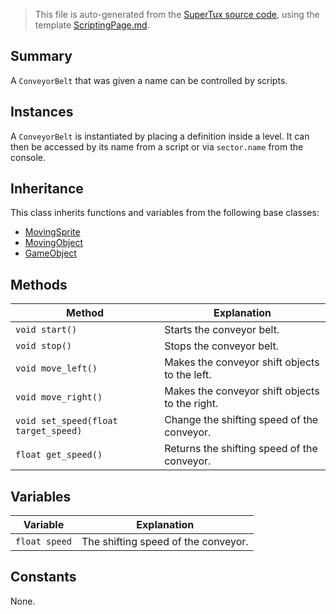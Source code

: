 > This file is auto-generated from the [SuperTux source code](https://github.com/SuperTux/supertux/tree/master/src), using the template [ScriptingPage.md](https://github.com/SuperTux/wiki/tree/master/templates/ScriptingPage.md).

Summary
-------

A `ConveyorBelt` that was given a name can be controlled by scripts. 

Instances
--------

A `ConveyorBelt` is instantiated by placing a definition inside a level. It can then be accessed by its name from a script or via `sector.name` from the console. 

Inheritance
--------

This class inherits functions and variables from the following base classes:
* [MovingSprite](https://github.com/SuperTux/supertux/wiki/ScriptingMovingSprite)
* [MovingObject](https://github.com/SuperTux/supertux/wiki/ScriptingMovingObject)
* [GameObject](https://github.com/SuperTux/supertux/wiki/ScriptingGameObject)


Methods
-------

Method | Explanation
-------|-------
`void start()` | Starts the conveyor belt. 
`void stop()` | Stops the conveyor belt. 
`void move_left()` | Makes the conveyor shift objects to the left. 
`void move_right()` | Makes the conveyor shift objects to the right. 
`void set_speed(float target_speed)` | Change the shifting speed of the conveyor. 
`float get_speed()` | Returns the shifting speed of the conveyor. 


Variables
---------

Variable | Explanation
---------|---------
`float speed` | The shifting speed of the conveyor. 


Constants
---------

None.
